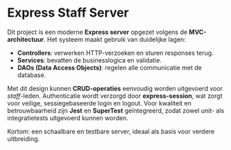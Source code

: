 # Express Staff Server

Dit project is een moderne **Express server** opgezet volgens de **MVC-architectuur**. Het systeem maakt gebruik van duidelijke lagen:

* **Controllers**: verwerken HTTP-verzoeken en sturen responses terug.
* **Services**: bevatten de businesslogica en validatie.
* **DAOs (Data Access Objects)**: regelen alle communicatie met de database.

Met dit design kunnen **CRUD-operaties** eenvoudig worden uitgevoerd voor *staff*-leden.
Authenticatie wordt verzorgd door **express-session**, wat zorgt voor veilige, sessiegebaseerde login en logout.
Voor kwaliteit en betrouwbaarheid zijn **Jest** en **SuperTest** geïntegreerd, zodat zowel unit- als integratietests uitgevoerd kunnen worden.

Kortom: een schaalbare en testbare server, ideaal als basis voor verdere uitbreiding.
